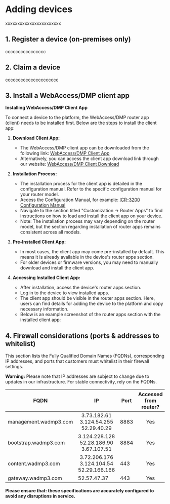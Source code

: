 # Adding devices
xxxxxxxxxxxxxxxxxxxxxxx


##	1. Register a device (on-premises only)
cccccccccccccccc

##	2. Claim a device
ccccccccccccccccccccc

##	3. Install a WebAccess/DMP client app
**Installing WebAccess/DMP Client App**

To connect a device to the platform, the WebAccess/DMP router app (client) needs to be installed first. Below are the steps to install the client app:

1. **Download Client App:**
   - The WebAccess/DMP client app can be downloaded from the following link: [WebAccess/DMP Client App](https://docs.wadmp.com/gen3/client/)
   - Alternatively, you can access the client app download link through our website: [WebAccess/DMP Client Download](https://icr.advantech.com/products/software/user-modules#webaccessdmp-client-3xx)
   
2. **Installation Process:**
   - The installation process for the client app is detailed in the configuration manual. Refer to the specific configuration manual for your router model. 
   - Access the Configuration Manual, for example: [ICR-3200 Configuration Manual](https://icr.advantech.com/support/router-models/download/299/icr-3200-configuration-manual-20240327.pdf)
   - Navigate to the section titled "Customization -> Router Apps" to find instructions on how to load and install the client app on your device.
   - Note: The installation process may vary depending on the router model, but the section regarding installation of router apps remains consistent across all models.

3. **Pre-Installed Client App:**
   - In most cases, the client app may come pre-installed by default. This means it is already available in the device's router apps section.
   - For older devices or firmware versions, you may need to manually download and install the client app.

4. **Accessing Installed Client App:**
   - After installation, access the device's router apps section. 
   - Log in to the device to view installed apps.
   - The client app should be visible in the router apps section. Here, users can find details for adding the device to the platform and copy necessary information.
   - Below is an example screenshot of the router apps section with the installed client app:


##	4. Firewall considerations (ports & addresses to whitelist)

This section lists the Fully Qualified Domain Names (FQDNs), corresponding IP addresses, and ports that customers must whitelist in their firewall settings.

**Warning:**
Please note that IP addresses are subject to change due to updates in our infrastructure. For stable connectivity, rely on the FQDNs.

<div align="center">

| FQDN                  | IP        | Port | Accessed from router?      |
| ---------------------| -------------- | ---- | -------------------------- |
| management.wadmp3.com | <center> 3.73.182.61<br>3.124.54.255<br>52.29.40.29</br> </center> | 8883 | <center> Yes </center> |
| bootstrap.wadmp3.com  | <center> 3.124.228.128<br>52.28.186.90<br>3.67.107.51</br> </center>  | 8884  | <center> Yes </center>     |
| content.wadmp3.com    | <center> 3.72.206.176<br>3.124.104.54<br>52.29.166.166</br> </center> | 443  | <center> Yes </center>     |
| gateway.wadmp3.com    | 52.57.47.37   | 443  | <center> Yes </center>     |

</div>

**Please ensure that: these specifications are accurately configured to avoid any disruptions in service.**
